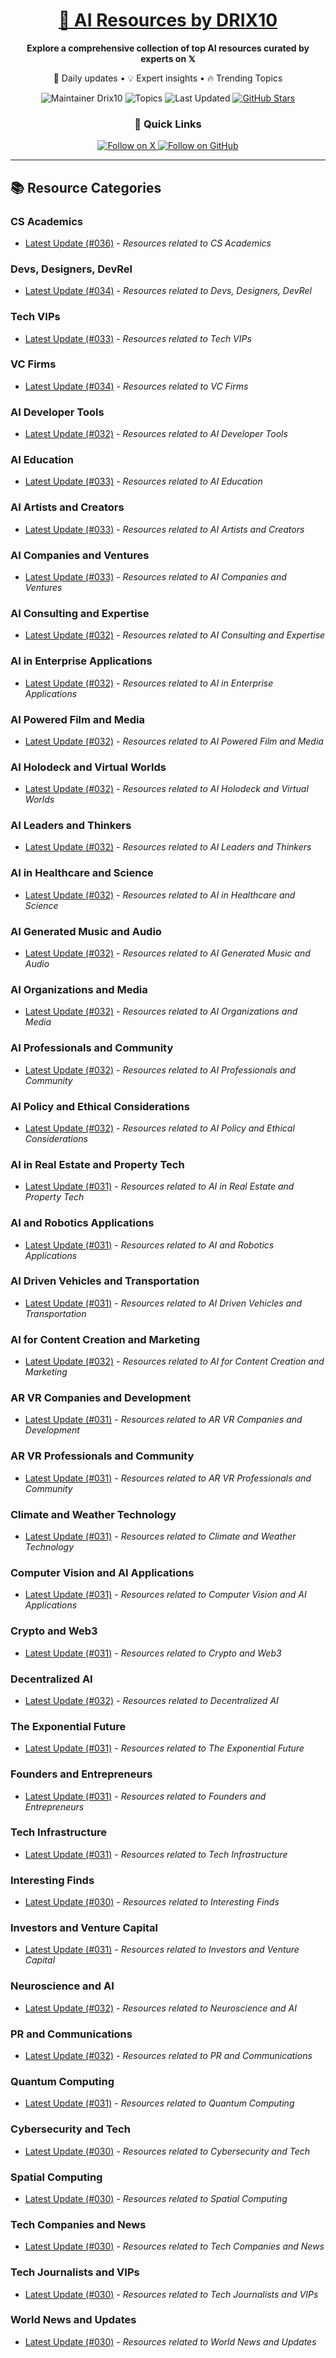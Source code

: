 
<div align="center">
  <h1><a href="https://x.com/DRIX_10_" target="_blank">🚀 AI Resources by DRIX10</a></h1>
  <p><strong>Explore a comprehensive collection of top AI resources curated by experts on 𝕏</strong></p>
  <p>🌟 Daily updates • 💡 Expert insights • 🔥 Trending Topics</p>

  <img src="https://img.shields.io/badge/Maintainer-Drix10-blue?style=for-the-badge" alt="Maintainer Drix10" />
  <img src="https://img.shields.io/badge/Topics-Everything%2C%20AI-red?style=for-the-badge" alt="Topics" />
  <img src="https://img.shields.io/github/last-commit/Drix10/ai-resources?style=for-the-badge&color=5D6D7E" alt="Last Updated" />
  <a href="https://github.com/Drix10/ai-resources"><img src="https://img.shields.io/github/stars/Drix10/ai-resources?style=for-the-badge&color=yellow" alt="GitHub Stars" /></a>

  <br>

  <h3>🌟 Quick Links</h3>
    <a href="https://x.com/DRIX_10_">
      <img src="https://img.shields.io/badge/Follow_on_𝕏-black?style=for-the-badge&logo=x&logoColor=white" alt="Follow on X" />
    </a>
    <a href="https://github.com/Drix10">
      <img src="https://img.shields.io/badge/Follow_on_GitHub-black?style=for-the-badge&logo=github&logoColor=white" alt="Follow on GitHub" />
    </a>
</div>

---

## 📚 Resource Categories

### CS Academics

*   [Latest Update (#036)](https://github.com/Drix10/ai-resources/blob/main/CS%20Academics/resources-036.md) - *Resources related to CS Academics*

### Devs, Designers, DevRel

*   [Latest Update (#034)](https://github.com/Drix10/ai-resources/blob/main/Devs%2C%20Designers%2C%20DevRel/resources-034.md) - *Resources related to Devs, Designers, DevRel*

### Tech VIPs

*   [Latest Update (#033)](https://github.com/Drix10/ai-resources/blob/main/Tech%20VIPs/resources-033.md) - *Resources related to Tech VIPs*

### VC Firms

*   [Latest Update (#034)](https://github.com/Drix10/ai-resources/blob/main/VC%20Firms/resources-034.md) - *Resources related to VC Firms*

### AI Developer Tools

*   [Latest Update (#032)](https://github.com/Drix10/ai-resources/blob/main/AI%20Developer%20Tools/resources-032.md) - *Resources related to AI Developer Tools*

### AI Education

*   [Latest Update (#033)](https://github.com/Drix10/ai-resources/blob/main/AI%20Education/resources-033.md) - *Resources related to AI Education*

### AI Artists and Creators

*   [Latest Update (#033)](https://github.com/Drix10/ai-resources/blob/main/AI%20Artists%20and%20Creators/resources-033.md) - *Resources related to AI Artists and Creators*

### AI Companies and Ventures

*   [Latest Update (#033)](https://github.com/Drix10/ai-resources/blob/main/AI%20Companies%20and%20Ventures/resources-033.md) - *Resources related to AI Companies and Ventures*

### AI Consulting and Expertise

*   [Latest Update (#032)](https://github.com/Drix10/ai-resources/blob/main/AI%20Consulting%20and%20Expertise/resources-032.md) - *Resources related to AI Consulting and Expertise*

### AI in Enterprise Applications

*   [Latest Update (#032)](https://github.com/Drix10/ai-resources/blob/main/AI%20in%20Enterprise%20Applications/resources-032.md) - *Resources related to AI in Enterprise Applications*

### AI Powered Film and Media

*   [Latest Update (#032)](https://github.com/Drix10/ai-resources/blob/main/AI%20Powered%20Film%20and%20Media/resources-032.md) - *Resources related to AI Powered Film and Media*

### AI Holodeck and Virtual Worlds

*   [Latest Update (#032)](https://github.com/Drix10/ai-resources/blob/main/AI%20Holodeck%20and%20Virtual%20Worlds/resources-032.md) - *Resources related to AI Holodeck and Virtual Worlds*

### AI Leaders and Thinkers

*   [Latest Update (#032)](https://github.com/Drix10/ai-resources/blob/main/AI%20Leaders%20and%20Thinkers/resources-032.md) - *Resources related to AI Leaders and Thinkers*

### AI in Healthcare and Science

*   [Latest Update (#032)](https://github.com/Drix10/ai-resources/blob/main/AI%20in%20Healthcare%20and%20Science/resources-032.md) - *Resources related to AI in Healthcare and Science*

### AI Generated Music and Audio

*   [Latest Update (#032)](https://github.com/Drix10/ai-resources/blob/main/AI%20Generated%20Music%20and%20Audio/resources-032.md) - *Resources related to AI Generated Music and Audio*

### AI Organizations and Media

*   [Latest Update (#032)](https://github.com/Drix10/ai-resources/blob/main/AI%20Organizations%20and%20Media/resources-032.md) - *Resources related to AI Organizations and Media*

### AI Professionals and Community

*   [Latest Update (#032)](https://github.com/Drix10/ai-resources/blob/main/AI%20Professionals%20and%20Community/resources-032.md) - *Resources related to AI Professionals and Community*

### AI Policy and Ethical Considerations

*   [Latest Update (#032)](https://github.com/Drix10/ai-resources/blob/main/AI%20Policy%20and%20Ethical%20Considerations/resources-032.md) - *Resources related to AI Policy and Ethical Considerations*

### AI in Real Estate and Property Tech

*   [Latest Update (#031)](https://github.com/Drix10/ai-resources/blob/main/AI%20in%20Real%20Estate%20and%20Property%20Tech/resources-031.md) - *Resources related to AI in Real Estate and Property Tech*

### AI and Robotics Applications

*   [Latest Update (#031)](https://github.com/Drix10/ai-resources/blob/main/AI%20and%20Robotics%20Applications/resources-031.md) - *Resources related to AI and Robotics Applications*

### AI Driven Vehicles and Transportation

*   [Latest Update (#031)](https://github.com/Drix10/ai-resources/blob/main/AI%20Driven%20Vehicles%20and%20Transportation/resources-031.md) - *Resources related to AI Driven Vehicles and Transportation*

### AI for Content Creation and Marketing

*   [Latest Update (#032)](https://github.com/Drix10/ai-resources/blob/main/AI%20for%20Content%20Creation%20and%20Marketing/resources-032.md) - *Resources related to AI for Content Creation and Marketing*

### AR VR Companies and Development

*   [Latest Update (#031)](https://github.com/Drix10/ai-resources/blob/main/AR%20VR%20Companies%20and%20Development/resources-031.md) - *Resources related to AR VR Companies and Development*

### AR VR Professionals and Community

*   [Latest Update (#031)](https://github.com/Drix10/ai-resources/blob/main/AR%20VR%20Professionals%20and%20Community/resources-031.md) - *Resources related to AR VR Professionals and Community*

### Climate and Weather Technology

*   [Latest Update (#031)](https://github.com/Drix10/ai-resources/blob/main/Climate%20and%20Weather%20Technology/resources-031.md) - *Resources related to Climate and Weather Technology*

### Computer Vision and AI Applications

*   [Latest Update (#031)](https://github.com/Drix10/ai-resources/blob/main/Computer%20Vision%20and%20AI%20Applications/resources-031.md) - *Resources related to Computer Vision and AI Applications*

### Crypto and Web3

*   [Latest Update (#031)](https://github.com/Drix10/ai-resources/blob/main/Crypto%20and%20Web3/resources-031.md) - *Resources related to Crypto and Web3*

### Decentralized AI

*   [Latest Update (#032)](https://github.com/Drix10/ai-resources/blob/main/Decentralized%20AI/resources-032.md) - *Resources related to Decentralized AI*

### The Exponential Future

*   [Latest Update (#031)](https://github.com/Drix10/ai-resources/blob/main/The%20Exponential%20Future/resources-031.md) - *Resources related to The Exponential Future*

### Founders and Entrepreneurs

*   [Latest Update (#031)](https://github.com/Drix10/ai-resources/blob/main/Founders%20and%20Entrepreneurs/resources-031.md) - *Resources related to Founders and Entrepreneurs*

### Tech Infrastructure

*   [Latest Update (#031)](https://github.com/Drix10/ai-resources/blob/main/Tech%20Infrastructure/resources-031.md) - *Resources related to Tech Infrastructure*

### Interesting Finds

*   [Latest Update (#030)](https://github.com/Drix10/ai-resources/blob/main/Interesting%20Finds/resources-030.md) - *Resources related to Interesting Finds*

### Investors and Venture Capital

*   [Latest Update (#031)](https://github.com/Drix10/ai-resources/blob/main/Investors%20and%20Venture%20Capital/resources-031.md) - *Resources related to Investors and Venture Capital*

### Neuroscience and AI

*   [Latest Update (#032)](https://github.com/Drix10/ai-resources/blob/main/Neuroscience%20and%20AI/resources-032.md) - *Resources related to Neuroscience and AI*

### PR and Communications

*   [Latest Update (#032)](https://github.com/Drix10/ai-resources/blob/main/PR%20and%20Communications/resources-032.md) - *Resources related to PR and Communications*

### Quantum Computing

*   [Latest Update (#031)](https://github.com/Drix10/ai-resources/blob/main/Quantum%20Computing/resources-031.md) - *Resources related to Quantum Computing*

### Cybersecurity and Tech

*   [Latest Update (#030)](https://github.com/Drix10/ai-resources/blob/main/Cybersecurity%20and%20Tech/resources-030.md) - *Resources related to Cybersecurity and Tech*

### Spatial Computing

*   [Latest Update (#030)](https://github.com/Drix10/ai-resources/blob/main/Spatial%20Computing/resources-030.md) - *Resources related to Spatial Computing*

### Tech Companies and News

*   [Latest Update (#030)](https://github.com/Drix10/ai-resources/blob/main/Tech%20Companies%20and%20News/resources-030.md) - *Resources related to Tech Companies and News*

### Tech Journalists and VIPs

*   [Latest Update (#030)](https://github.com/Drix10/ai-resources/blob/main/Tech%20Journalists%20and%20VIPs/resources-030.md) - *Resources related to Tech Journalists and VIPs*

### World News and Updates

*   [Latest Update (#030)](https://github.com/Drix10/ai-resources/blob/main/World%20News%20and%20Updates/resources-030.md) - *Resources related to World News and Updates*

